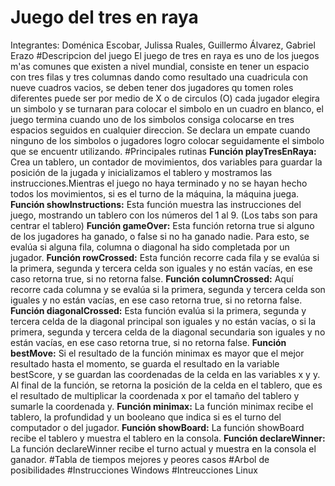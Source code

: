 # Juego del tres en raya
Integrantes: Doménica Escobar, Julissa Ruales, Guillermo Álvarez, Gabriel Erazo
#Descripcion del juego
El juego de tres en raya es uno de los juegos m'as comunes que existen a nivel mundial, consiste en tener un espacio con tres filas y tres columnas dando como resultado una cuadricula con nueve cuadros vacios, se deben tener dos jugadores qu tomen roles diferentes puede ser por medio de X o de circulos (O) cada jugador elegira un simbolo y se turnaran para colocar el simbolo en un cuadro en blanco, el juego termina cuando uno de los simbolos consiga colocarse en tres espacios seguidos en cualquier direccion. Se declara un empate cuando ninguno de los simbolos o jugadores logro colocar seguidamente el simbolo que se encuentr utilizando.
#Principales rutinas
**Función playTresEnRaya:** Crea un tablero, un contador de movimientos, dos variables para guardar la posición de la jugada y inicializamos el tablero y mostramos las instrucciones.Mientras el juego no haya terminado y no se hayan hecho todos los movimientos, si es el turno de la máquina, la máquina juega.
**Función showInstructions:** Esta función muestra las instrucciones del juego, mostrando un tablero con los números del 1 al 9. (Los tabs son para centrar el tablero)
**Función gameOver:** Esta función retorna true si alguno de los jugadores ha ganado, o false si no ha ganado nadie. Para esto, se evalúa si alguna fila, columna o diagonal ha sido completada por un jugador.
**Función rowCrossed:** Esta función recorre cada fila y se evalúa si la primera, segunda y tercera celda son iguales y no están vacías, en ese caso retorna true, si no retorna false.
**Función columnCrossed:** Aquí recorre cada columna y se evalúa si la primera, segunda y tercera celda son iguales y no están vacías, en ese caso retorna true, si no retorna false.
**Función diagonalCrossed:** Esta función evalúa si la primera, segunda y tercera celda de la diagonal principal son iguales y no están vacías, o si la primera, segunda y tercera celda de la diagonal secundaria son iguales y no están vacías, en ese caso retorna true, si no retorna false.
**Función bestMove:** Si el resultado de la función minimax es mayor que el mejor resultado hasta el momento, se guarda el resultado en la variable bestScore, y se guardan las coordenadas de la celda en las variables x y y. Al final de la función, se retorna la posición de la celda en el tablero, que es el resultado de multiplicar la coordenada x por el tamaño del tablero y sumarle la coordenada y.
**Función minimax:** La función minimax recibe el tablero, la profundidad y un booleano que indica si es el turno del computador o del jugador.
**Función showBoard:** La función showBoard recibe el tablero y muestra el tablero en la consola.
**Función declareWinner:** La función declareWinner recibe el turno actual y muestra en la consola el ganador.
#Tabla de tiempos mejores y peores casos
#Arbol de posibilidades
#Instrucciones Windows
#Intreucciones Linux
